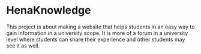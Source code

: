 # HenaKnowledge
This project is about making a website that helps students in an easy way to gain information in a university scope. It is more of a forum in a university level where students can share their experience and other students may see it as well.
